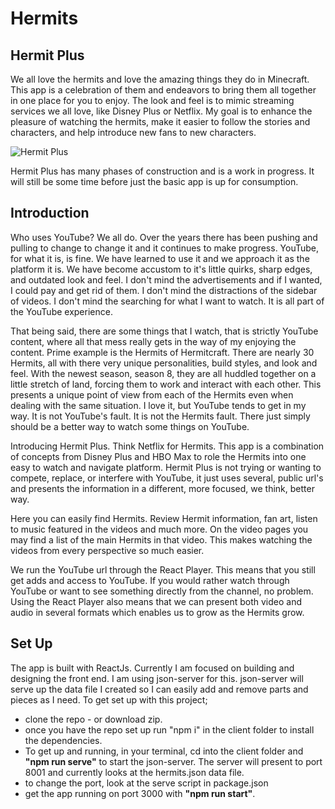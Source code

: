# Hermits

## Hermit Plus

We all love the hermits and love the amazing things they do in Minecraft. This app is a celebration of them and endeavors to bring them all together in one place for you to enjoy. The look and feel is to mimic streaming services we all love, like Disney Plus or Netflix. My goal is to enhance the pleasure of watching the hermits, make it easier to follow the stories and characters, and help introduce new fans to new characters.

![Hermit Plus](https://github.com/Hermit-Plus/hermits/tree/main/client/public/images/hermit-screenshot.png)

Hermit Plus has many phases of construction and is a work in progress. It will still be some time before just the basic app is up for consumption.

## Introduction

Who uses YouTube? We all do. Over the years there has been pushing and pulling to change to change it and it continues to make progress. YouTube, for what it is, is fine. We have learned to use it and we approach it as the platform it is. We have become accustom to it's little quirks, sharp edges, and outdated look and feel. I don't mind the advertisements and if I wanted, I could pay and get rid of them. I don't mind the distractions of the sidebar of videos. I don't mind the searching for what I want to watch. It is all part of the YouTube experience.

That being said, there are some things that I watch, that is strictly YouTube content, where all that mess really gets in the way of my enjoying the content. Prime example is the Hermits of Hermitcraft. There are nearly 30 Hermits, all with there very unique personalities, build styles, and look and feel. With the newest season, season 8, they are all huddled together on a little stretch of land, forcing them to work and interact with each other. This presents a unique point of view from each of the Hermits even when dealing with the same situation. I love it, but YouTube tends to get in my way. It is not YouTube's fault. It is not the Hermits fault. There just simply should be a better way to watch some things on YouTube.

Introducing Hermit Plus. Think Netflix for Hermits. This app is a combination of concepts from Disney Plus and HBO Max to role the Hermits into one easy to watch and navigate platform. Hermit Plus is not trying or wanting to compete, replace, or interfere with YouTube, it just uses several, public url's and presents the information in a different, more focused, we think, better way.

Here you can easily find Hermits. Review Hermit information, fan art, listen to music featured in the videos and much more. On the video pages you may find a list of the main Hermits in that video. This makes watching the videos from every perspective so much easier.

We run the YouTube url through the React Player. This means that you still get adds and access to YouTube. If you would rather watch through YouTube or want to see something directly from the channel, no problem. Using the React Player also means that we can present both video and audio in several formats which enables us to grow as the Hermits grow.

## Set Up

The app is built with ReactJs. Currently I am focused on building and designing the front end. I am using json-server for this. json-server will serve up the data file I created so I can easily add and remove parts and pieces as I need. To get set up with this project;

- clone the repo - or download zip.
- once you have the repo set up run "npm i" in the client folder to install the dependencies.
- To get up and running, in your terminal, cd into the client folder and **"npm run serve"** to start the json-server. The server will present to port 8001 and currently looks at the hermits.json data file.
- to change the port, look at the serve script in package.json
- get the app running on port 3000 with **"npm run start"**.
